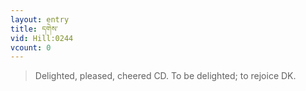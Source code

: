 ```yaml
---
layout: entry
title: དགེས་
vid: Hill:0244
vcount: 0
---
```

> Delighted, pleased, cheered CD\. To be delighted; to rejoice DK\.

